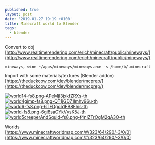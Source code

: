 ```yaml
---
published: true
layout: post
date: '2019-01-27 19:19 +0100'
title: Minecraft world to Blender
tags:
  - blender
---
```

Convert to obj  
[http://www.realtimerendering.com/erich/minecraft/public/mineways/](http://www.realtimerendering.com/erich/minecraft/public/mineways/)

    mineways, wine ~/apps/mineways/mineways.exe -s /home/b/.minecraft

Import with some materials/textures (Blender addon)  
[https://theduckcow.com/dev/blender/mcprep/](https://theduckcow.com/dev/blender/mcprep/)

[![world14-fs8.png-APeMjI3jxkfZRXs-th](https://i.imgur.com/Ah6VvOZ.png)](https://i.imgur.com/Ah6VvOZ.png)
[![world4gimp-fs8.png-QT1jGD71lmhv96u-th](https://i.imgur.com/Y6jQ3rd.png)](https://i.imgur.com/Y6jQ3rd.png)
[![world6-fs8.png-6TFDgo51FB8Fhis-th](https://i.imgur.com/QskH69Q.png)](https://i.imgur.com/QskH69Q.png)
[![world-fs8.png-6gi8saCYkVysK5J-th](https://i.imgur.com/lSV4mqd.png)](https://i.imgur.com/lSV4mqd.png)
[![world5creeperAndSquid-fs8.png-f4nIZTrOgM2qA3O-th](https://i.imgur.com/UEf3NoI.png)](https://i.imgur.com/UEf3NoI.png)

Worlds  
[https://www.minecraftworldmap.com/#/323/64/290/-3/0/0](https://www.minecraftworldmap.com/#/323/64/290/-3/0/0)
